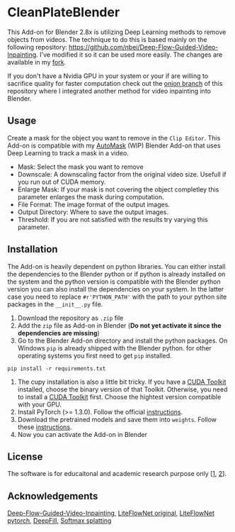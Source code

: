 # CleanPlateBlender
 
This Add-on for Blender 2.8x is utilizing Deep Learning methods to remove objects from videos. The technique to do this is based mainly on the following repository: https://github.com/nbei/Deep-Flow-Guided-Video-Inpainting. I've modified it so it can be used more easily. The changes are available in my [fork](https://github.com/lukas-blecher/Deep-Flow-Guided-Video-Inpainting).

If you don't have a Nvidia GPU in your system or your if are willing to sacrifice quality for faster computation check out the [onion branch](https://github.com/lukas-blecher/CleanPlateBlender/tree/onion) of this repository where I integrated another method for video inpainting into Blender. 

## Usage
Create a mask for the object you want to remove in the `Clip Editor`. This Add-on is compatible with my [AutoMask](https://github.com/lukas-blecher/AutoMask) (WIP) Blender Add-on that uses Deep Learning to track a mask in a video. 

* Mask: Select the mask you want to remove
* Downscale: A downscaling factor from the original video size. Usefull if you run out of CUDA memory.
* Enlarge Mask: If your mask is not covering the object completley this parameter enlarges the mask during computation.
* File Format: The image format of the output images.
* Output Directory: Where to save the output images.
* Threshold: If you are not satisfied with the results try varying this parameter.

## Installation
The Add-on is heavily dependent on python libraries. You can either install the dependencies to the Blender python or if python is already installed on the system and the python version is compatible with the Blender python version you can also install the dependencies on your system. In the latter case you need to replace `#r'PYTHON_PATH'` with the path to your python site packages in the `__init__.py` file.
1. Download the repository as `.zip` file
2. Add the `zip` file as Add-on in Blender (**Do not yet activate it since the dependencies are missing**)
3. Go to the Blender Add-on directory and install the python packages. On Windows `pip` is already shipped with the Blender python. for other operating systems you first need to get `pip` installed.
```
pip install -r requirements.txt
```
1. The cupy installation is also a little bit tricky. If you have a [CUDA Toolkit](https://developer.nvidia.com/cuda-toolkit-archive) installed, choose the binary version of that Toolkit. Otherwise, you need to install a [CUDA Toolkit](https://developer.nvidia.com/cuda-toolkit-archive) first. Choose the hightest version compatible with your GPU. 
2. Install PyTorch (>= 1.3.0). Follow the official [instructions](https://pytorch.org/get-started/locally/).
3. Download the pretrained models and save them into `weights`. Follow these [instructions](https://github.com/lukas-blecher/CleanPlateBlender/blob/master/weights/README.md).
4. Now you can activate the Add-on in Blender


## License
The software is for educaitonal and academic research purpose only [[1](https://github.com/JiahuiYu/generative_inpainting#license), [2](https://github.com/twhui/LiteFlowNet/blob/master/LICENSE)].


## Acknowledgements

[Deep-Flow-Guided-Video-Inpainting](https://github.com/nbei/Deep-Flow-Guided-Video-Inpainting), [LiteFlowNet original](https://github.com/twhui/LiteFlowNet), [LiteFlowNet pytorch](https://github.com/sniklaus/pytorch-liteflownet), [DeepFill](https://github.com/JiahuiYu/generative_inpainting), [Softmax splatting](https://github.com/sniklaus/softmax-splatting)